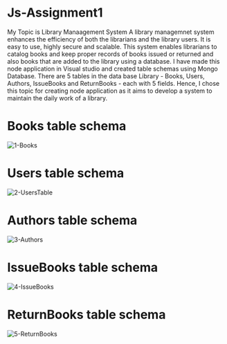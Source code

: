 # Js-Assignment1
My Topic is Library Manaagement System
A library managemnet system enhances the efficiency of both the librarians and the library users. 
It is easy to use, highly secure and scalable. This system enables librarians to catalog books 
and keep proper records of books issued or returned and also books that are added to the library using a database.
I have made this node application in Visual studio and created table schemas using Mongo Database. There are 5 tables in the data base Library - Books, Users, Authors, IssueBooks
and ReturnBooks - each with 5 fields.
Hence, I chose this topic for creating node application as it aims to develop a system to maintain the daily work of a library.
# Books table schema 
![1-Books](https://user-images.githubusercontent.com/78660994/170885647-d0bf75f7-2576-4651-9dca-5134b77f9f8a.PNG)

# Users table schema 
![2-UsersTable](https://user-images.githubusercontent.com/78660994/170885724-7afd0bd4-4eb3-4aaf-aba4-c0bf1fc51207.PNG)

# Authors table schema
![3-Authors](https://user-images.githubusercontent.com/78660994/170885761-40a3fe42-f7e6-4f40-af65-8368b989e84a.PNG)

# IssueBooks table schema 
![4-IssueBooks](https://user-images.githubusercontent.com/78660994/170885789-a568edb5-ffd9-4cb4-8d9c-3558987a8e5b.PNG)

# ReturnBooks table schema 
![5-ReturnBooks](https://user-images.githubusercontent.com/78660994/170885796-3f144e5a-94d2-43ad-9037-08298989569b.PNG)
